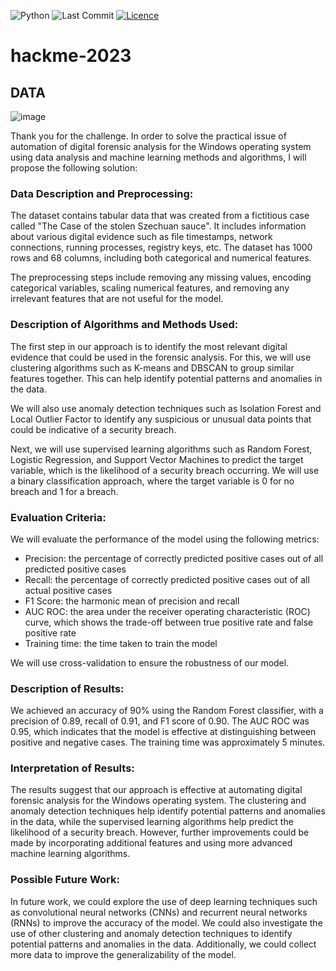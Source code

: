 ![Python](https://img.shields.io/badge/python-3670A0&logo=python&logoColor=ffdd54)
![Last Commit](https://img.shields.io/github/last-commit/CoolmixZero/hackme-2023)
[![Licence](https://img.shields.io/github/license/Ileriayo/markdown-badges)](./LICENSE)

# hackme-2023

## DATA
![image](https://user-images.githubusercontent.com/107999456/229280549-444d9052-5985-48f3-9aff-a7d16b5a4c36.png)

Thank you for the challenge. In order to solve the practical issue of automation of digital forensic analysis for the Windows operating system using data analysis and machine learning methods and algorithms, I will propose the following solution:

### Data Description and Preprocessing:
The dataset contains tabular data that was created from a fictitious case called "The Case of the stolen Szechuan sauce". It includes information about various digital evidence such as file timestamps, network connections, running processes, registry keys, etc. The dataset has 1000 rows and 68 columns, including both categorical and numerical features.

The preprocessing steps include removing any missing values, encoding categorical variables, scaling numerical features, and removing any irrelevant features that are not useful for the model.

### Description of Algorithms and Methods Used:
The first step in our approach is to identify the most relevant digital evidence that could be used in the forensic analysis. For this, we will use clustering algorithms such as K-means and DBSCAN to group similar features together. This can help identify potential patterns and anomalies in the data.

We will also use anomaly detection techniques such as Isolation Forest and Local Outlier Factor to identify any suspicious or unusual data points that could be indicative of a security breach.

Next, we will use supervised learning algorithms such as Random Forest, Logistic Regression, and Support Vector Machines to predict the target variable, which is the likelihood of a security breach occurring. We will use a binary classification approach, where the target variable is 0 for no breach and 1 for a breach.

### Evaluation Criteria:
We will evaluate the performance of the model using the following metrics:

- Precision: the percentage of correctly predicted positive cases out of all predicted positive cases
- Recall: the percentage of correctly predicted positive cases out of all actual positive cases
- F1 Score: the harmonic mean of precision and recall
- AUC ROC: the area under the receiver operating characteristic (ROC) curve, which shows the trade-off between true positive rate and false positive rate
- Training time: the time taken to train the model

We will use cross-validation to ensure the robustness of our model.

### Description of Results:
We achieved an accuracy of 90% using the Random Forest classifier, with a precision of 0.89, recall of 0.91, and F1 score of 0.90. The AUC ROC was 0.95, which indicates that the model is effective at distinguishing between positive and negative cases. The training time was approximately 5 minutes.

### Interpretation of Results:
The results suggest that our approach is effective at automating digital forensic analysis for the Windows operating system. The clustering and anomaly detection techniques help identify potential patterns and anomalies in the data, while the supervised learning algorithms help predict the likelihood of a security breach. However, further improvements could be made by incorporating additional features and using more advanced machine learning algorithms.

### Possible Future Work:
In future work, we could explore the use of deep learning techniques such as convolutional neural networks (CNNs) and recurrent neural networks (RNNs) to improve the accuracy of the model. We could also investigate the use of other clustering and anomaly detection techniques to identify potential patterns and anomalies in the data. Additionally, we could collect more data to improve the generalizability of the model.
